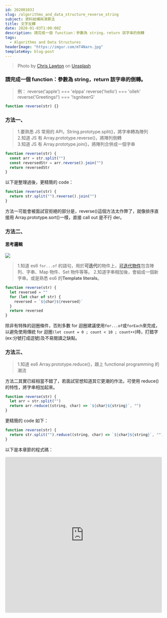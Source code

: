 ```yaml
---
id: 20200103J
slug: /algorithms_and_data_structure_reverse_string
subject: 資料結構與演算法
title: 文字反轉
date: 2020-01-03T1:00:00Z
description: 請完成一個 function：參數為 string，return 該字串的倒轉
tags:
  - Algorithms and Data Structures
headerImage: "https://imgur.com/mT4Narn.jpg"
templateKey: blog-post
---
```

> Photo by <a href="https://unsplash.com/@chrislawton?utm_source=unsplash&utm_medium=referral&utm_content=creditCopyText">Chris Lawton</a> on <a href="https://unsplash.com/s/photos/string?utm_source=unsplash&utm_medium=referral&utm_content=creditCopyText">Unsplash</a>

### 請完成一個 function：參數為 string，return 該字串的倒轉。

> 例：
> reverse('apple') === 'elppa'
> reverse('hello') === 'olleh'
> reverse('Greetings!') === '!sgniteerG'

```javascript
function reverse(str) {}
```

### 方法一、

> 1.要熟悉 JS 常用的 API，String.prototype.split()，將字串轉為陣列<br> 2.知道 JS 有 Array.prototype.reverse()，將陣列倒轉<br> 3.知道 JS 有 Array.prototype.join()，將陣列合併成一個字串<br>

```javascript
function reverse(str) {
  const arr = str.split("")
  const reversedStr = arr.reverse().join("")
  return reversedStr
}
```

以下是整理過後，更精簡的 code：

```javascript
function reverse(str) {
  return str.split("").reverse().join("")
}
```

方法一可能會被面試官拒絕的部分是，reverse()這個方法太作弊了，就像排序直接用 Array.prototype.sort()一樣，直接 call out 是不行 der。

### 方法二、

#### 思考邏輯

![](https://i.imgur.com/PLrqfZD.png)

> 1.知道 es6 `for...of` 的語句，用於**可迭代**的物件上，[可迭代物件](https://jiepeng.me/2018/04/19/iterable-and-iterator-in-javascript)包含陣列、字串、Map 物件、Set 物件等等。 2.知道字串相加後，會組成一個新字串。或是熟悉 es6 的**Template literals**。

```javascript
function reverse(str) {
  let reversed = ""
  for (let char of str) {
    reversed = `${char}${reversed}`
  }
  return reversed
}
```

除非有特殊的迴圈條件，否則多數 for 迴圈建議使用`for...of`或`forEach`來完成，以避免使用傳統 for 迴圈`(let count = 0 ; count < 10 ; count++`)時，打錯字(ex:分號打成逗號)及不易閱讀之缺點。

### 方法三、

> 1.知道 es6 Array.prototype.reduce()，跟上 functional programming 的潮流

方法二其實已經相當不錯了，若面試官想知道其它更潮的作法，可使用 reduce()的特性，將字串相加起來。

```javascript
function reverse(str) {
  let arr = str.split("")
  return arr.reduce((string, char) => `${char}${string}`, "")
}
```

更精簡的 code 如下：

```javascript
function reverse(str) {
  return str.split("").reduce((string, char) => `${char}${string}`, "")
}
```

以下是本章節的程式碼：

<iframe
    src="https://codesandbox.io/embed/beautiful-ardinghelli-riss5?fontsize=14&hidenavigation=1&module=%2Fsrc%2Fexercise%2Freversestring%2Findex.js&previewwindow=tests&theme=dark"
    style="width:100%; height:500px; border:0; border-radius: 4px; overflow:hidden;"
    title="beautiful-ardinghelli-riss5"
    allow="geolocation; microphone; camera; midi; vr; accelerometer; gyroscope; payment; ambient-light-sensor; encrypted-media; usb"
    sandbox="allow-modals allow-forms allow-popups allow-scripts allow-same-origin"
></iframe>
